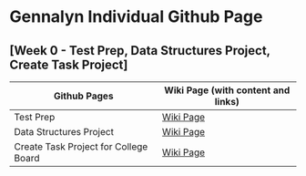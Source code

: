 # Gennalyn Individual Github Page


## [Week 0 - Test Prep, Data Structures Project, Create Task Project]

| Github Pages | Wiki Page (with content and links)| 
| --- | --- |
| Test Prep | [Wiki Page](https://github.com/Gennalynb123/Individual-Algorithmic-Project/wiki/Week-0---Test-Prep-Study) |
| Data Structures Project | [Wiki Page](https://github.com/Gennalynb123/Individual-Algorithmic-Project/wiki/Data-Structures-Project) | 
| Create Task Project for College Board | [Wiki Page](https://github.com/Gennalynb123/Individual-Algorithmic-Project/wiki/Create-Task-Project) | 


